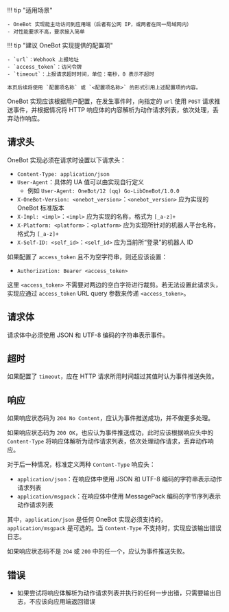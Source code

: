 !!! tip "适用场景"

    - OneBot 实现能主动访问到应用端（后者有公网 IP，或两者在同一局域网内）
    - 对性能要求不高，要求接入简单

!!! tip "建议 OneBot 实现提供的配置项"

    - `url`：Webhook 上报地址
    - `access_token`：访问令牌
    - `timeout`：上报请求超时时间，单位：毫秒，0 表示不超时

    本页后续将使用 `配置项名称` 或 `<配置项名称>` 的形式引用上述配置项的内容。

OneBot 实现应该根据用户配置，在发生事件时，向指定的 `url` 使用 `POST` 请求推送事件，并根据情况将 HTTP 响应体的内容解析为动作请求列表，依次处理，丢弃动作响应。

## 请求头

OneBot 实现必须在请求时设置以下请求头：

- `Content-Type: application/json`
- `User-Agent`：具体的 UA 值可以由实现自行定义
    - 例如 `User-Agent: OneBot/12 (qq) Go-LibOneBot/1.0.0`
- `X-OneBot-Version: <onebot_version>`：`<onebot_version>` 应为实现的 OneBot 标准版本
- `X-Impl: <impl>`：`<impl>` 应为实现的名称，格式为 `[_a-z]+`
- `X-Platform: <platform>`：`<platform>` 应为实现所针对的机器人平台名称，格式为 `[_a-z]+`
- `X-Self-ID: <self_id>`：`<self_id>` 应为当前所“登录”的机器人 ID

如果配置了 `access_token` 且不为空字符串，则还应该设置：

- `Authorization: Bearer <access_token>`

这里 `<access_token>` 不需要对两边的空白字符进行裁剪。若无法设置此请求头，实现应通过 `access_token` URL query 参数来传递 `<access_token>`。

## 请求体

请求体中必须使用 JSON 和 UTF-8 编码的字符串表示事件。

## 超时

如果配置了 `timeout`，应在 HTTP 请求所用时间超过其值时认为事件推送失败。

## 响应

如果响应状态码为 `204 No Content`，应认为事件推送成功，并不做更多处理。

如果响应状态码为 `200 OK`，也应认为事件推送成功，此时应该根据响应头中的 `Content-Type` 将响应体解析为动作请求列表，依次处理动作请求，丢弃动作响应。

对于后一种情况，标准定义两种 `Content-Type` 响应头：

- `application/json`：在响应体中使用 JSON 和 UTF-8 编码的字符串表示动作请求列表
- `application/msgpack`：在响应体中使用 MessagePack 编码的字节序列表示动作请求列表

其中，`application/json` 是任何 OneBot 实现必须支持的，`application/msgpack` 是可选的。当 `Content-Type` 不支持时，实现应该输出错误日志。

如果响应状态码不是 `204` 或 `200` 中的任一个，应认为事件推送失败。

## 错误

- 如果尝试将响应体解析为动作请求列表并执行的任何一步出错，只需要输出日志，不应该向应用端返回错误
